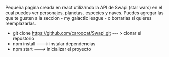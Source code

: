 Pequeña pagina creada en react utilizando la API de Swapi (star wars) en el cual puedes ver personajes, planetas, especies y naves.
Puedes agregar las que te gusten a la seccion - my galactic league -  o borrarlas si quieres reemplazarlas. 

* git clone https://github.com/caroocat/Swapi.git --- > clonar el repostorio
* npm install ---> instalar dependencias
* npm start ---> inicializar el proyecto


